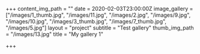 +++
content_img_path = ""
date = 2020-02-03T23:00:00Z
image_gallery = ["/images/1_thumb.jpg", "/images/11.jpg", "/images/2.jpg", "/images/9.jpg", "/images/10.jpg", "/images/3_thumb.jpg", "/images/7_thumb.jpg", "/images/5.jpg"]
layout = "project"
subtitle = "Test gallery"
thumb_img_path = "/images/13.jpg"
title = "My gallery 1"

+++
